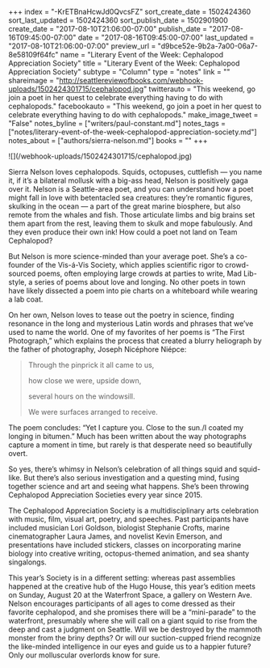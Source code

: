 +++
index = "-KrETBnaHcwJd0QvcsFZ"
sort_create_date = 1502424360
sort_last_updated = 1502424360
sort_publish_date = 1502901900
create_date = "2017-08-10T21:06:00-07:00"
publish_date = "2017-08-16T09:45:00-07:00"
date = "2017-08-16T09:45:00-07:00"
last_updated = "2017-08-10T21:06:00-07:00"
preview_url = "d9bce52e-9b2a-7a00-06a7-8e58109f64fc"
name = "Literary Event of the Week: Cephalopod Appreciation Society"
title = "Literary Event of the Week: Cephalopod Appreciation Society"
subtype = "Column"
type = "notes"
link = ""
shareimage = "http://seattlereviewofbooks.com/webhook-uploads/1502424301715/cephalopod.jpg"
twitterauto = "This weekend, go join a poet in her quest to celebrate everything having to do with cephalopods."
facebookauto = "This weekend, go join a poet in her quest to celebrate everything having to do with cephalopods."
make_image_tweet = "False"
notes_byline = ["writers/paul-constant.md"]
notes_tags = ["notes/literary-event-of-the-week-cephalopod-appreciation-society.md"]
notes_about = ["authors/sierra-nelson.md"]
books = ""
+++
<p class="image">![](/webhook-uploads/1502424301715/cephalopod.jpg)</p>

Sierra Nelson loves cephalopods. Squids, octopuses, cuttlefish — you name it, if it’s a bilateral mollusk with a big-ass head, Nelson is positively gaga over it. Nelson is a Seattle-area poet, and you can understand how a poet might fall in love with betentacled sea creatures: they’re romantic figures, skulking in the ocean — a part of the great marine biosphere, but also remote from the whales and fish. Those articulate limbs and big brains set them apart from the rest, leaving them to skulk and mope fabulously. And they even produce their own ink! How could a poet not land on Team Cephalopod?

But Nelson is more science-minded than your average poet. She’s a co-founder of the Vis-á-Vis Society, which applies scientific rigor to crowd-sourced poems, often employing large crowds at parties to write, Mad Lib-style, a series of poems about love and longing. No other poets in town have likely dissected a poem into pie charts on a whiteboard while wearing a lab coat. 

On her own, Nelson loves to tease out the poetry in science, finding resonance in the long and mysterious Latin words and phrases that we’ve used to name the world. One of my favorites of her poems is “The First Photograph,” which explains the process that created a blurry heliograph by the father of photography, Joseph Nicéphore Niépce:

<blockquote><p class="noindent">Through the pinprick it all came to us,</p>
<p class="noindent">how close we were, upside down,</p>
<p class="noindent">several hours on the windowsill.</p>
<p class="noindent">We were surfaces arranged to receive.</p></blockquote>

The poem concludes: “Yet I capture you. Close to the sun./I coated my longing in bitumen.” Much has been written about the way photographs capture a moment in time, but rarely is that desperate need so beautifully overt.

So yes, there’s whimsy in Nelson’s celebration of all things squid and squid-like. But there’s also serious investigation and a questing mind, fusing together science and art and seeing what happens. She’s been throwing Cephalopod Appreciation Societies every year since 2015.

The Cephalopod Appreciation Society is a multidisciplinary arts celebration with music, film, visual art, poetry, and speeches. Past participants have included musician Lori Goldson, biologist Stephanie Crofts, marine cinematographer Laura James, and novelist Kevin Emerson, and presentations have included stickers, classes on incorporating marine biology into creative writing, octopus-themed animation, and sea shanty singalongs.

This year’s Society is in a different setting: whereas past assemblies happened at the creative hub of the Hugo House, this year’s edition meets on Sunday, August 20 at the Waterfront Space, a gallery on Western Ave. Nelson encourages participants of all ages to come dressed as their favorite cephalopod, and she promises there will be a “mini-parade” to the waterfront, presumably where she will call on a giant squid to rise from the deep and cast a judgment on Seattle. Will we be destroyed by the mammoth monster from the briny depths? Or will our suction-cupped friend recognize the like-minded intelligence in our eyes and guide us to a happier future? Only our molluscular overlords know for sure.
